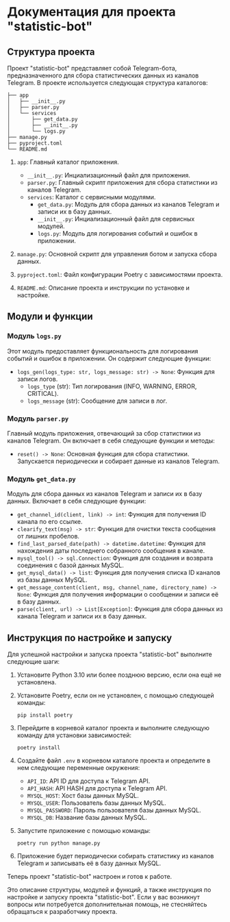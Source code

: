 # Документация для проекта "statistic-bot"

## Структура проекта

Проект "statistic-bot" представляет собой Telegram-бота, предназначенного для сбора статистических данных из каналов Telegram. В проекте используется следующая структура каталогов:

```
├── app
│   ├── __init__.py
│   ├── parser.py
│   └── services
│       ├── get_data.py
│       ├── __init__.py
│       └── logs.py
├── manage.py
├── pyproject.toml
└── README.md
```

1. `app`: Главный каталог приложения.
   - `__init__.py`: Инциализационный файл для приложения.
   - `parser.py`: Главный скрипт приложения для сбора статистики из каналов Telegram.
   - `services`: Каталог с сервисными модулями.
     - `get_data.py`: Модуль для сбора данных из каналов Telegram и записи их в базу данных.
     - `__init__.py`: Инциализационный файл для сервисных модулей.
     - `logs.py`: Модуль для логирования событий и ошибок в приложении.

2. `manage.py`: Основной скрипт для управления ботом и запуска сбора данных.

3. `pyproject.toml`: Файл конфигурации Poetry с зависимостями проекта.

4. `README.md`: Описание проекта и инструкции по установке и настройке.

## Модули и функции

### Модуль `logs.py`

Этот модуль предоставляет функциональность для логирования событий и ошибок в приложении. Он содержит следующие функции:

- `logs_gen(logs_type: str, logs_message: str) -> None`: Функция для записи логов.
  - `logs_type` (str): Тип логирования (INFO, WARNING, ERROR, CRITICAL).
  - `logs_message` (str): Сообщение для записи в лог.

### Модуль `parser.py`

Главный модуль приложения, отвечающий за сбор статистики из каналов Telegram. Он включает в себя следующие функции и методы:

- `reset() -> None`: Основная функция для сбора статистики. Запускается периодически и собирает данные из каналов Telegram.

### Модуль `get_data.py`

Модуль для сбора данных из каналов Telegram и записи их в базу данных. Включает в себя следующие функции:

- `get_channel_id(client, link) -> int`: Функция для получения ID канала по его ссылке.
- `clearify_text(msg) -> str`: Функция для очистки текста сообщения от лишних пробелов.
- `find_last_parsed_date(path) -> datetime.datetime`: Функция для нахождения даты последнего собранного сообщения в канале.
- `mysql_tool() -> sql.Connection`: Функция для создания и возврата соединения с базой данных MySQL.
- `get_mysql_data() -> list`: Функция для получения списка ID каналов из базы данных MySQL.
- `get_message_content(client, msg, channel_name, directory_name) -> None`: Функция для получения информации о сообщении и записи её в базу данных.
- `parse(client, url) -> List[Exception]`: Функция для сбора данных из канала Telegram и записи их в базу данных.

## Инструкция по настройке и запуску

Для успешной настройки и запуска проекта "statistic-bot" выполните следующие шаги:

1. Установите Python 3.10 или более позднюю версию, если она ещё не установлена.

2. Установите Poetry, если он не установлен, с помощью следующей команды:
   ```
   pip install poetry
   ```

3. Перейдите в корневой каталог проекта и выполните следующую команду для установки зависимостей:
   ```
   poetry install
   ```

4. Создайте файл `.env` в корневом каталоге проекта и определите в нем следующие переменные окружения:

   - `API_ID`: API ID для доступа к Telegram API.
   - `API_HASH`: API HASH для доступа к Telegram API.
   - `MYSQL_HOST`: Хост базы данных MySQL.
   - `MYSQL_USER`: Пользователь базы данных MySQL.
   - `MYSQL_PASSWORD`: Пароль пользователя базы данных MySQL.
   - `MYSQL_DB`: Название базы данных MySQL.

5. Запустите приложение с помощью команды:
   ```
   poetry run python manage.py
   ```

6. Приложение будет периодически собирать статистику из каналов Telegram и записывать её в базу данных MySQL.

Теперь проект "statistic-bot" настроен и готов к работе.

Это описание структуры, модулей и функций, а также инструкция по настройке и запуску проекта "statistic-bot". Если у вас возникнут вопросы или потребуется дополнительная помощь, не стесняйтесь обращаться к разработчику проекта.
